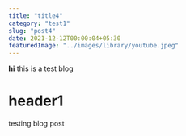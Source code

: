 ```yaml
---
title: "title4"
category: "test1"
slug: "post4"
date: 2021-12-12T00:00:04+05:30
featuredImage: "../images/library/youtube.jpeg"
---
```


**hi** this is a test blog

# header1

testing blog post

